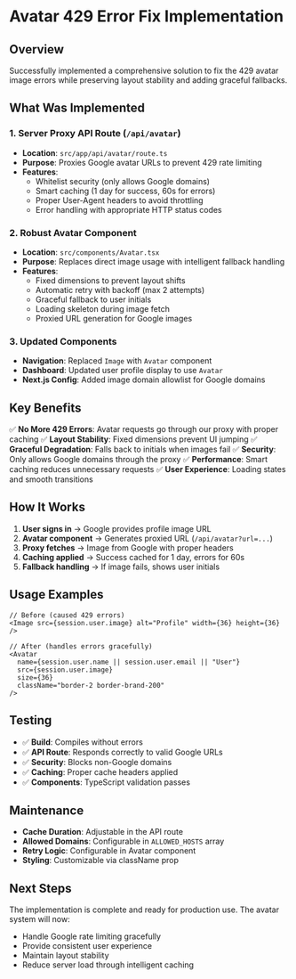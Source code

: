 # Avatar 429 Error Fix Implementation

## Overview
Successfully implemented a comprehensive solution to fix the 429 avatar image errors while preserving layout stability and adding graceful fallbacks.

## What Was Implemented

### 1. Server Proxy API Route (`/api/avatar`)
- **Location**: `src/app/api/avatar/route.ts`
- **Purpose**: Proxies Google avatar URLs to prevent 429 rate limiting
- **Features**:
  - Whitelist security (only allows Google domains)
  - Smart caching (1 day for success, 60s for errors)
  - Proper User-Agent headers to avoid throttling
  - Error handling with appropriate HTTP status codes

### 2. Robust Avatar Component
- **Location**: `src/components/Avatar.tsx`
- **Purpose**: Replaces direct image usage with intelligent fallback handling
- **Features**:
  - Fixed dimensions to prevent layout shifts
  - Automatic retry with backoff (max 2 attempts)
  - Graceful fallback to user initials
  - Loading skeleton during image fetch
  - Proxied URL generation for Google images

### 3. Updated Components
- **Navigation**: Replaced `Image` with `Avatar` component
- **Dashboard**: Updated user profile display to use `Avatar`
- **Next.js Config**: Added image domain allowlist for Google domains

## Key Benefits

✅ **No More 429 Errors**: Avatar requests go through our proxy with proper caching
✅ **Layout Stability**: Fixed dimensions prevent UI jumping
✅ **Graceful Degradation**: Falls back to initials when images fail
✅ **Security**: Only allows Google domains through the proxy
✅ **Performance**: Smart caching reduces unnecessary requests
✅ **User Experience**: Loading states and smooth transitions

## How It Works

1. **User signs in** → Google provides profile image URL
2. **Avatar component** → Generates proxied URL (`/api/avatar?url=...`)
3. **Proxy fetches** → Image from Google with proper headers
4. **Caching applied** → Success cached for 1 day, errors for 60s
5. **Fallback handling** → If image fails, shows user initials

## Usage Examples

```tsx
// Before (caused 429 errors)
<Image src={session.user.image} alt="Profile" width={36} height={36} />

// After (handles errors gracefully)
<Avatar 
  name={session.user.name || session.user.email || "User"}
  src={session.user.image}
  size={36}
  className="border-2 border-brand-200"
/>
```

## Testing

- ✅ **Build**: Compiles without errors
- ✅ **API Route**: Responds correctly to valid Google URLs
- ✅ **Security**: Blocks non-Google domains
- ✅ **Caching**: Proper cache headers applied
- ✅ **Components**: TypeScript validation passes

## Maintenance

- **Cache Duration**: Adjustable in the API route
- **Allowed Domains**: Configurable in `ALLOWED_HOSTS` array
- **Retry Logic**: Configurable in Avatar component
- **Styling**: Customizable via className prop

## Next Steps

The implementation is complete and ready for production use. The avatar system will now:
- Handle Google rate limiting gracefully
- Provide consistent user experience
- Maintain layout stability
- Reduce server load through intelligent caching
